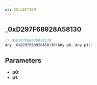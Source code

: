 ```yaml
---
ns: COLLECTION
---
```

## _0xD297F68928A58130

```c
// 0xD297F68928A58130
Any _0xD297F68928A58130(Any p0, Any p1);
```

## Parameters
* **p0**:
* **p1**:
